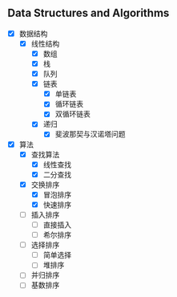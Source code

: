 ## Data Structures and Algorithms
- [x] 数据结构
  - [x] 线性结构
      - [x] 数组
      - [x] 栈
      - [x] 队列
      - [x] 链表
          - [x] 单链表
          - [x] 循环链表
          - [x] 双循环链表
      - [x] 递归
        - [x] 斐波那契与汉诺塔问题
- [x] 算法
  - [x] 查找算法
    - [x] 线性查找
    - [x] 二分查找
  - [x] 交换排序
    - [x] 冒泡排序
    - [x] 快速排序
  - [ ] 插入排序  
    - [ ] 直接插入
    - [ ] 希尔排序
  - [ ] 选择排序
    - [ ] 简单选择
    - [ ] 堆排序
  - [ ] 并归排序
  - [ ] 基数排序 